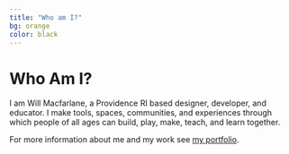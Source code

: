 ```yaml
---
title: "Who am I?"
bg: orange
color: black
---
```


# Who Am I?

I am Will Macfarlane, a Providence RI based designer, developer, and educator.  I make tools, spaces, communities, and experiences through which people of all ages can build, play, make, teach, and learn together.

For more information about me and my work see [my portfolio](http://wmacfarl.github.io).
